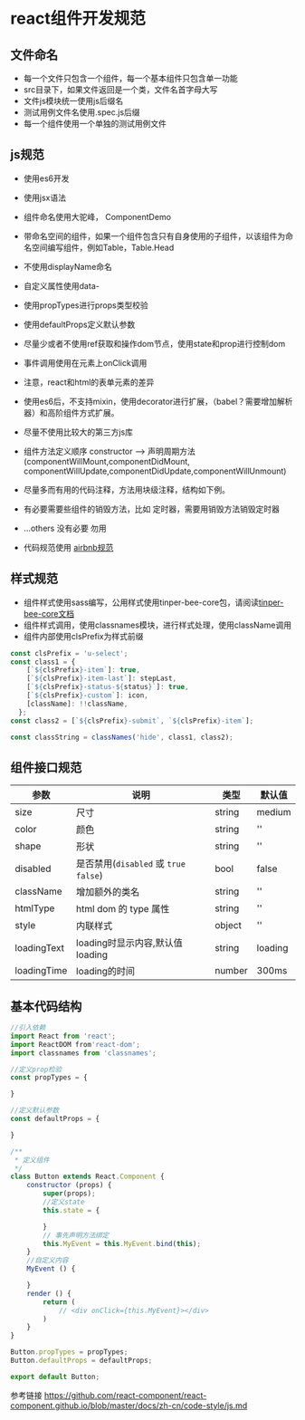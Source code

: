 # react组件开发规范

## 文件命名
- 每一个文件只包含一个组件，每一个基本组件只包含单一功能
- src目录下，如果文件返回是一个类，文件名首字母大写
- 文件js模块统一使用js后缀名
- 测试用例文件名使用.spec.js后缀
- 每一个组件使用一个单独的测试用例文件

## js规范
- 使用es6开发
- 使用jsx语法
- 组件命名使用大驼峰， ComponentDemo
- 带命名空间的组件，如果一个组件包含只有自身使用的子组件，以该组件为命名空间编写组件，例如Table，Table.Head
- 不使用displayName命名
- 自定义属性使用data-
- 使用propTypes进行props类型校验
- 使用defaultProps定义默认参数
- 尽量少或者不使用ref获取和操作dom节点，使用state和prop进行控制dom
- 事件调用使用在元素上onClick调用
- 注意，react和html的表单元素的差异
- 使用es6后，不支持mixin，使用decorator进行扩展，（babel？需要增加解析器）和高阶组件方式扩展。
- 尽量不使用比较大的第三方js库
- 组件方法定义顺序 constructor --> 声明周期方法(componentWillMount,componentDidMount,
componentWillUpdate,componentDidUpdate,componentWillUnmount)
- 尽量多而有用的代码注释，方法用块级注释，结构如下例。
- 有必要需要些组件的销毁方法，比如 定时器，需要用销毁方法销毁定时器
- ...others 没有必要 勿用




- 代码规范使用   [airbnb规范](https://github.com/airbnb/javascript/tree/master/react)

## 样式规范
- 组件样式使用sass编写，公用样式使用tinper-bee-core包，请阅读[tinper-bee-core文档](https://github.com/tinper-bee/tinper-bee-core)
- 组件样式调用，使用classnames模块，进行样式处理，使用className调用
- 组件内部使用clsPrefix为样式前缀
```javascript
const clsPrefix = 'u-select';
const class1 = {
    [`${clsPrefix}-item`]: true,
    [`${clsPrefix}-item-last`]: stepLast,
    [`${clsPrefix}-status-${status}`]: true,
    [`${clsPrefix}-custom`]: icon,
    [className]: !!className,
  };
const class2 = [`${clsPrefix}-submit`, `${clsPrefix}-item`];

const classString = classNames('hide', class1, class2);

```
## 组件接口规范

|参数|说明|类型|默认值|
|---|----|---|------|
|size|尺寸|string|medium|
|color|颜色|string|''|
|shape|形状|string|''|
|disabled|是否禁用(`disabled` 或 `true` `false`)|bool|false|
|className|增加额外的类名|string|''|
|htmlType|html dom 的 type 属性|string|''|
|style|内联样式|object|''|
|loadingText|loading时显示内容,默认值loading|string|loading|
|loadingTime|loading的时间|number|300ms|

## 基本代码结构

```javascript
//引入依赖
import React from 'react';
import ReactDOM from'react-dom';
import classnames from 'classnames';

//定义prop检验
const propTypes = {

}

//定义默认参数
const defaultProps = {

}

/**
 * 定义组件
 */
class Button extends React.Component {
	constructor (props) {
		super(props);
		//定义state
		this.state = {

		}
		// 事先声明方法绑定
		this.MyEvent = this.MyEvent.bind(this);
	}
    //自定义内容
    MyEvent () {

    }
	render () {
		return (
			// <div onClick={this.MyEvent}></div>
		)
	}
}

Button.propTypes = propTypes;
Button.defaultProps = defaultProps;

export default Button;
```


参考链接
https://github.com/react-component/react-component.github.io/blob/master/docs/zh-cn/code-style/js.md

